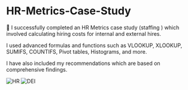 # HR-Metrics-Case-Study

🌟 I successfully completed an HR Metrics case study (staffing ) which involved calculating hiring costs for internal and external hires. 

I used advanced formulas and functions such as VLOOKUP, XLOOKUP, SUMIFS, COUNTIFS, Pivot tables, Histograms, and more. 

I have also included my recommendations which are based on comprehensive findings.

![HR](https://github.com/user-attachments/assets/23786712-50e3-4f3d-970d-1f42b68b85f2)
![DEI](https://github.com/user-attachments/assets/7bbce5b4-551c-4eea-aa64-63e63ae92016)
